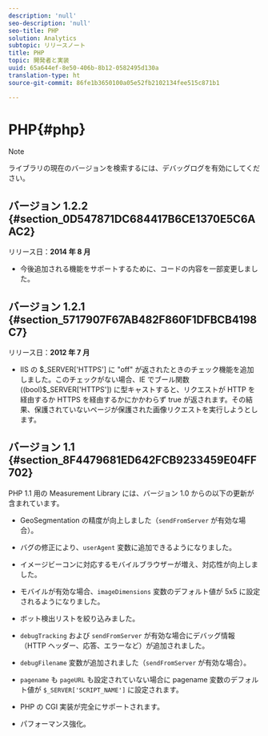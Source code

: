 ```yaml
---
description: 'null'
seo-description: 'null'
seo-title: PHP
solution: Analytics
subtopic: リリースノート
title: PHP
topic: 開発者と実装
uuid: 65a644ef-8e50-406b-8b12-0582495d130a
translation-type: ht
source-git-commit: 86fe1b3650100a05e52fb2102134fee515c871b1

---
```



# PHP{#php}

>[!NOTE]
>
>ライブラリの現在のバージョンを検索するには、デバッグログを有効にしてください。

## バージョン 1.2.2 {#section_0D547871DC684417B6CE1370E5C6AAC2}

リリース日：**2014 年 8 月**

* 今後追加される機能をサポートするために、コードの内容を一部変更しました。

## バージョン 1.2.1 {#section_5717907F67AB482F860F1DFBCB4198C7}

リリース日：**2012 年 7 月**

* IIS の $_SERVER['HTTPS'] に "off" が返されたときのチェック機能を追加しました。このチェックがない場合、IE でブール関数 ((bool)$_SERVER['HTTPS']) に型キャストすると、リクエストが HTTP を経由するか HTTPS を経由するかにかかわらず true が返されます。その結果、保護されていないページが保護された画像リクエストを実行しようとします。

## バージョン 1.1 {#section_8F4479681ED642FCB9233459E04FF702}

PHP 1.1 用の Measurement Library には、バージョン 1.0 からの以下の更新が含まれています。

* GeoSegmentation の精度が向上しました（`sendFromServer` が有効な場合）。
* バグの修正により、`userAgent` 変数に追加できるようになりました。
* イメージビーコンに対応するモバイルブラウザーが増え、対応性が向上しました。
* モバイルが有効な場合、`imageDimensions` 変数のデフォルト値が 5x5 に設定されるようになりました。
* ボット検出リストを絞り込みました。
* `debugTracking` および `sendFromServer` が有効な場合にデバッグ情報（HTTP ヘッダー、応答、エラーなど）が追加されました。

* `debugFilename` 変数が追加されました（`sendFromServer` が有効な場合）。

* `pagename` も `pageURL` も設定されていない場合に pagename 変数のデフォルト値が `$_SERVER['SCRIPT_NAME']` に設定されます。

* PHP の CGI 実装が完全にサポートされます。
* パフォーマンス強化。


